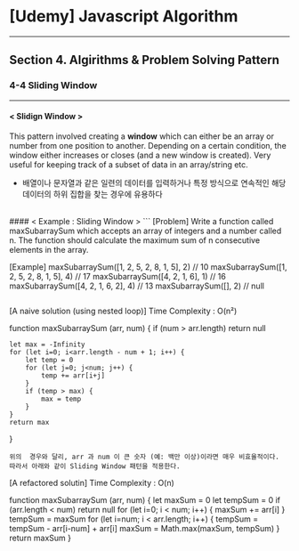 # [Udemy] Javascript Algorithm

---

## Section 4. Algirithms & Problem Solving Pattern

### 4-4 Sliding Window

---

#### < Slidign Window > 
This pattern involved creating a <strong>window</strong> which can either be an array or number from one position to another.
Depending on a certain condition, the window either increases or closes (and a new window is created).
Very useful for keeping track of a subset of data in an array/string etc.
- 배열이나 문자열과 같은 일련의 데이터를 입력하거나 특정 방식으로 연속적인 해당 데이터의 하위 집합을 찾는 경우에 유용하다


<br>
#### < Example : Sliding Window >
```
[Problem] 
Write a function called maxSubarraySum which accepts an array of integers and a number called n. The function should calculate the maximum sum of n consecutive elements in the array.

[Example]
maxSubarraySum([1, 2, 5, 2, 8, 1, 5], 2) // 10
maxSubarraySum([1, 2, 5, 2, 8, 1, 5], 4) // 17
maxSubarraySum([4, 2, 1, 6], 1) // 16
maxSubarraySum([4, 2, 1, 6, 2], 4) // 13
maxSubarraySum([], 2) // null
```
```
[A naive solution (using nested loop)] Time Complexity : O(n²)

function maxSubarraySum (arr, num) {
    if (num > arr.length) return null

    let max = -Infinity
    for (let i=0; i<arr.length - num + 1; i++) {
        let temp = 0
        for (let j=0; j<num; j++) {
            temp += arr[i+j]
        }
        if (temp > max) {
            max = temp
        }
    }
    return max
}
```
위의  경우와 달리, arr 과 num 이 큰 숫자 (예: 백만 이상)이라면 매우 비효율적이다.
따라서 아래와 같이 Sliding Window 패턴을 적용한다.
```
[A refactored solutin] Time Complexity : O(n)

function maxSubarraySum (arr, num) {
    let maxSum = 0
    let tempSum = 0
    if (arr.length < num) return null
    for (let i=0; i < num; i++) {
        maxSum += arr[i]
    }
    tempSum = maxSum
    for (let i=num; i < arr.length; i++) {
        tempSum = tempSum - arr[i-num] + arr[i]
        maxSum = Math.max(maxSum, tempSum)
    }
    return maxSum
}
```